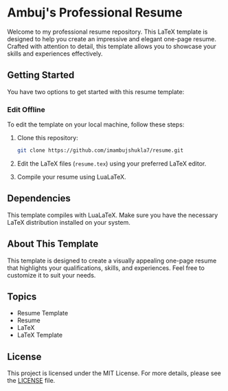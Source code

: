 # Ambuj's Professional Resume

Welcome to my professional resume repository. This LaTeX template is designed to help you create an impressive and elegant one-page resume. Crafted with attention to detail, this template allows you to showcase your skills and experiences effectively.

## Getting Started

You have two options to get started with this resume template:

### Edit Offline

To edit the template on your local machine, follow these steps:

1. Clone this repository:
   ```bash
   git clone https://github.com/imambujshukla7/resume.git
   ```

2. Edit the LaTeX files (`resume.tex`) using your preferred LaTeX editor.

3. Compile your resume using LuaLaTeX.

## Dependencies
This template compiles with LuaLaTeX. Make sure you have the necessary LaTeX distribution installed on your system.

## About This Template

This template is designed to create a visually appealing one-page resume that highlights your qualifications, skills, and experiences. Feel free to customize it to suit your needs.

## Topics
- Resume Template
- Resume
- LaTeX
- LaTeX Template

## License
This project is licensed under the MIT License. For more details, please see the [LICENSE](LICENSE) file.
